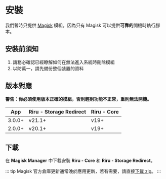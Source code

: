 # 安裝

我們暫時只提供 [Magisk](https://github.com/topjohnwu/Magisk) 模組，因為只有 Magisk 可以提供**可靠的**開機時執行腳本。

## 安裝前須知

1. 請務必確認已經瞭解如何在無法進入系統時刪除模組
2. 以防萬一，請先備份整個裝置的資料

## 版本對應

**警告：你必須使用版本正確的模組，否則輕則功能不正常，重則無法開機。**

| App    | Riru - Storage Redirect | Riru - Core |
|--------|-------------------------|-------------|
| 3.0.0+ | v21.1+                  | v19+        |
| 2.0.0+ | v20.1+                  | v19+        |

## 下載

在 **Magisk Manager** 中下載安裝 **Riru - Core** 和 **Riru - Storage Redirect**。

::: tip
Magisk 官方倉庫更新通常晚於應用更新，若有需要，請直接[下載 zip](https://github.com/RikkaApps/StorageRedirect-assets/releases/tag/assets)。
:::
